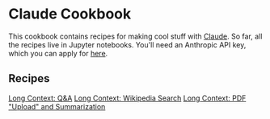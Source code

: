 # Claude Cookbook

This cookbook contains recipes for making cool stuff with [Claude](https://claude.ai). So far, all the recipes live in Jupyter notebooks. You'll need an Anthropic API key, which you can apply for [here](https://www.anthropic.com/earlyaccess).

## Recipes

[Long Context: Q&A]()
[Long Context: Wikipedia Search]()
[Long Context: PDF "Upload" and Summarization]()